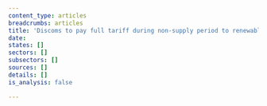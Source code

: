 ```yaml
---
content_type: articles
breadcrumbs: articles
title: 'Discoms to pay full tariff during non-supply period to renewable gencos: MNRE'
date: 
states: []
sectors: []
subsectors: []
sources: []
details: []
is_analysis: false

---
```

